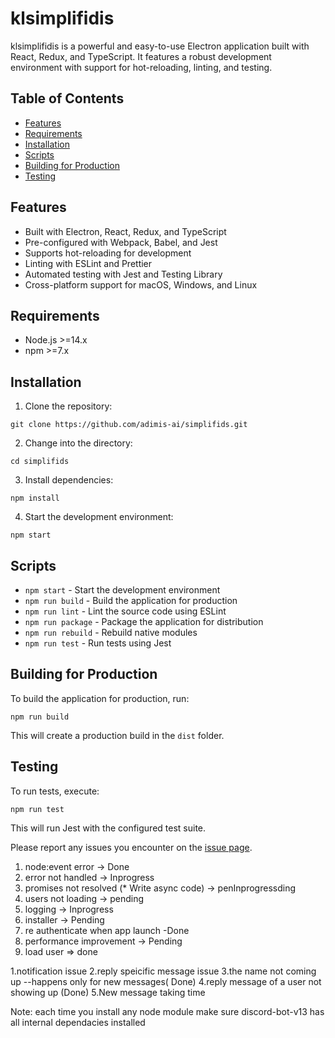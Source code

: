 # klsimplifidis

klsimplifidis is a powerful and easy-to-use Electron application built with React, Redux, and TypeScript. It features a robust development environment with support for hot-reloading, linting, and testing.

## Table of Contents

- [Features](#features)
- [Requirements](#requirements)
- [Installation](#installation)
- [Scripts](#scripts)
- [Building for Production](#building-for-production)
- [Testing](#testing)

## Features

- Built with Electron, React, Redux, and TypeScript
- Pre-configured with Webpack, Babel, and Jest
- Supports hot-reloading for development
- Linting with ESLint and Prettier
- Automated testing with Jest and Testing Library
- Cross-platform support for macOS, Windows, and Linux

## Requirements

- Node.js >=14.x
- npm >=7.x

## Installation

1. Clone the repository:



```
git clone https://github.com/adimis-ai/simplifids.git
```

2. Change into the directory:

```
cd simplifids
```

3. Install dependencies:

```
npm install
```

4. Start the development environment:

```
npm start
```

## Scripts

- `npm start` - Start the development environment
- `npm run build` - Build the application for production
- `npm run lint` - Lint the source code using ESLint
- `npm run package` - Package the application for distribution
- `npm run rebuild` - Rebuild native modules
- `npm run test` - Run tests using Jest

## Building for Production

To build the application for production, run:

```
npm run build
```

This will create a production build in the `dist` folder.

## Testing

To run tests, execute:

```
npm run test
```

This will run Jest with the configured test suite.

Please report any issues you encounter on the [issue page](https://github.com/adimis-ai/simplifids/issues).



1) node:event error -> Done
2) error not handled -> Inprogress
3) promises not resolved  (* Write async code) -> penInprogressding
4) users not loading -> pending
5) logging -> Inprogress
6) installer -> Pending
7) re authenticate when app launch -Done
8) performance improvement -> Pending
9) load user => done


1.notification issue 
2.reply speicific message issue 
3.the name not coming up --happens only for new messages( Done)
4.reply message of a user not showing up  (Done)
5.New message taking time


Note: each time you install any node module make sure discord-bot-v13 has all internal dependacies installed